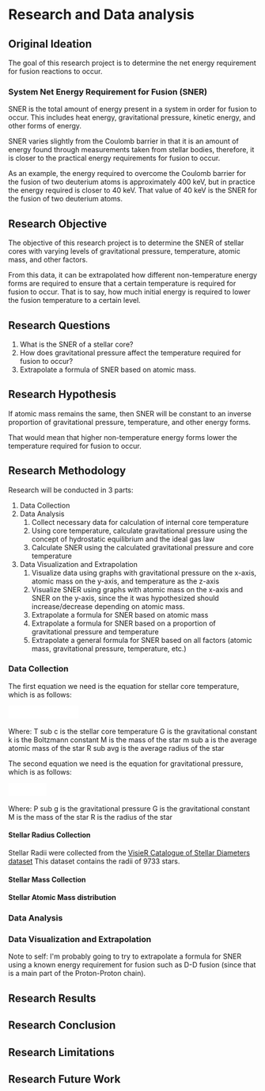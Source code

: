 # Research and Data analysis

## Original Ideation

The goal of this research project is to determine the net energy requirement for fusion reactions to occur.

### System Net Energy Requirement for Fusion (SNER)

SNER is the total amount of energy present in a system in order for fusion to occur.
This includes heat energy, gravitational pressure, kinetic energy, and other forms of energy.

SNER varies slightly from the Coulomb barrier in that it is an amount of energy found through measurements
taken from stellar bodies, therefore, it is closer to the practical energy requirements for fusion to occur.

As an example, the energy required to overcome the Coulomb barrier for the fusion of two deuterium atoms 
is approximately 400 keV, but in practice the energy required is closer to 40 keV. That value of 40 keV is
the SNER for the fusion of two deuterium atoms.

## Research Objective

The objective of this research project is to determine the SNER of stellar cores with varying levels
of gravitational pressure, temperature, atomic mass, and other factors.

From this data, it can be extrapolated how different non-temperature energy forms are required to
ensure that a certain temperature is required for fusion to occur. That is to say, how much
initial energy is required to lower the fusion temperature to a certain level.

## Research Questions

1. What is the SNER of a stellar core?
2. How does gravitational pressure affect the temperature required for fusion to occur?
3. Extrapolate a formula of SNER based on atomic mass.

## Research Hypothesis

If atomic mass remains the same, then SNER will be constant to an inverse proportion of
gravitational pressure, temperature, and other energy forms.

That would mean that higher non-temperature energy forms lower the temperature required for fusion to occur.

## Research Methodology

Research will be conducted in 3 parts:

1. Data Collection
2. Data Analysis
    1. Collect necessary data for calculation of internal core temperature
    2. Using core temperature, calculate gravitational pressure using the concept of hydrostatic equilibrium and the
       ideal gas law
    3. Calculate SNER using the calculated gravitational pressure and core temperature
3. Data Visualization and Extrapolation
    1. Visualize data using graphs with gravitational pressure on the x-axis, atomic mass on the y-axis,
       and temperature as the z-axis
    2. Visualize SNER using graphs with atomic mass on the x-axis and SNER on the y-axis, since the it was hypothesized
       should increase/decrease depending on atomic mass.
   3. Extrapolate a formula for SNER based on atomic mass
   4. Extrapolate a formula for SNER based on a proportion of gravitational pressure and temperature
   5. Extrapolate a general formula for SNER based on all factors (atomic mass, gravitational pressure, temperature, etc.)

### Data Collection
The first equation we need is the equation for stellar core temperature, which is as follows:

[//]: # (T_c = &#40;\frac{G}{k}&#41;\times&#40;\frac{Mm_a}{R_{avg}}&#41;)

![T_c = &#40;\frac{G}{k}&#41;\times&#40;\frac{Mm_a}{R_{avg}}](imgs/latex_stellar_core_temp_white.png)

Where:
T sub c is the stellar core temperature
G is the gravitational constant
k is the Boltzmann constant
M is the mass of the star
m sub a is the average atomic mass of the star
R sub avg is the average radius of the star

The second equation we need is the equation for gravitational pressure, which is as follows:

[//]: # (P_g = \frac{GM^2}{R^4})

![P_g = \frac{GM^2}{R^4}](imgs/latex_gravitation_pressure_white.png)

Where:
P sub g is the gravitational pressure
G is the gravitational constant
M is the mass of the star
R is the radius of the star

#### Stellar Radius Collection
Stellar Radii were collected from the [VisieR Catalogue of Stellar Diameters dataset](https://cdsarc.cds.unistra.fr/viz-bin/cat/II/224)
This dataset contains the radii of 9733 stars.

#### Stellar Mass Collection

[//]: # (I don't have a dataset for this yet)

#### Stellar Atomic Mass distribution

[//]: # (I don't have a dataset for this yet)


### Data Analysis


### Data Visualization and Extrapolation
Note to self: I'm probably going to try to extrapolate a formula for SNER using a known energy requirement for fusion
such as D-D fusion (since that is a main part of the Proton-Proton chain).

## Research Results

## Research Conclusion

## Research Limitations

## Research Future Work
